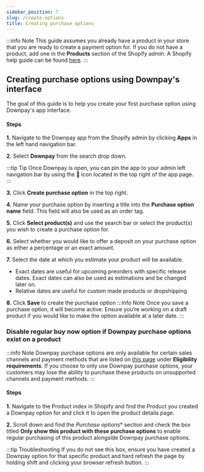 ```yaml
---
sidebar_position: 7
slug: /create-options
title: Creating purchase options
---
```


:::info Note
This guide assumes you already have a product in your store that you are ready to create a payment option for. If you do not have a product, add one in the **Products** section of the Shopify admin. A Shopify help guide can be found [here](https://help.shopify.com/en/manual/products/add-update-products).
:::

## Creating purchase options using Downpay's interface

The goal of this guide is to help you create your first purchase option using Downpay's app interface.

#### Steps

**1.** Navigate to the Downpay app from the Shopify admin by clicking **Apps** in the left hand navigation bar.

**2.** Select **Downpay** from the search drop down.

:::tip Tip
Once Downpay is open, you can pin the app to your admin left navigation bar by using the 📌 icon located in the top right of the app page.
:::

**3.** Click **Create purchase option** in the top right.

**4.** Name your purchase option by inserting a title into the **Purchase option name** field. This field will also be used as an order tag.

**5.** Click **Select product(s)** and use the search bar or select the product(s) you wish to create a purchase option for.

**6.** Select whether you would like to offer a deposit on your purchase option as either a percentage or an exact amount.

<!-- - To also enable the **Full Payment** purchase option, check the box titled  **Enable Full Payment Option** -->

**7.** Select the date at which you estimate your product will be available.
- Exact dates are useful for upcoming preorders with specific release dates. Exact dates can also be used as estimations and be changed later on.
- Relative dates are useful for custom made products or dropshipping

<!-- >:::info Note
  When using automatic payment collection, Downpay will collect any remaining payment on the date that is chosen. This can be changed per order.
::: 

For more information on automatic payment collection, review this. -->

**8.** Click **Save** to create the purchase option
:::info Note
Once you save a purchase option, it will become active. Ensure you’re working on a draft product if you would like to make the option available at a later date.
:::

### Disable regular buy now option if Downpay purchase options exist on a product

:::info Note
Downpay purchase options are only available for certain sales channels and payment methods that are listed on [this page](https://help.shopify.com/en/manual/products/purchase-options/subscriptions/setup#subscription-products) under **Eligibility requirements**. If you choose to only use Downpay purchase options, your customers may lose the ability to purchase these products on unsupported channels and payment methods.
:::

#### Steps

**1.** Navigate to the Product index in Shopify and find the Product you created a Downpay option for and click it to open the product details page.

**2.** Scroll down and find the *Purchase options** section and check the box titled **Only show this product with these purchase options** to enable regular purchasing of this product alongside Downpay purchase options.

:::tip Troubleshooting
 If you do not see this box, ensure you have created a Downpay option for that specific product and hard refresh the page by holding shift and clicking your browser refresh button.
 :::




